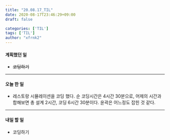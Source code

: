 ```yaml
---
title: "20.08.17_TIL"
date: 2020-08-17T23:46:29+09:00
draft: false

categories: ['TIL']
tags: ['TIL']
author: "xfrnk2"
---
```

#### 계획했던 일
+ ~~코딩하기~~
---  
#### 오늘 한 일
+ 레스토랑 시뮬레이션을 코딩 했다. 순 코딩시간은 4시간 30분으로, 어제의 시간과 합해보면 총 설계 2시간, 코딩 6시간 30분이다. 윤곽은 어느정도 잡힌 것 같다.
---   
#### 내일 할 일 
+ 코딩하기
